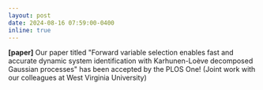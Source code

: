 ```yaml
---
layout: post
date: 2024-08-16 07:59:00-0400
inline: true
---
```

**[paper]** Our paper titled "Forward variable selection enables fast and accurate dynamic system identification with Karhunen-Loève decomposed Gaussian processes" has been accepted by the PLOS One! (Joint work with our colleagues at West Virginia University)

